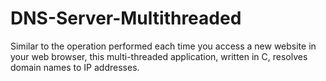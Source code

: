 # DNS-Server-Multithreaded
Similar to the operation performed each time you access a new website in your web browser, this multi-threaded application, written in C, resolves domain names to IP addresses.
